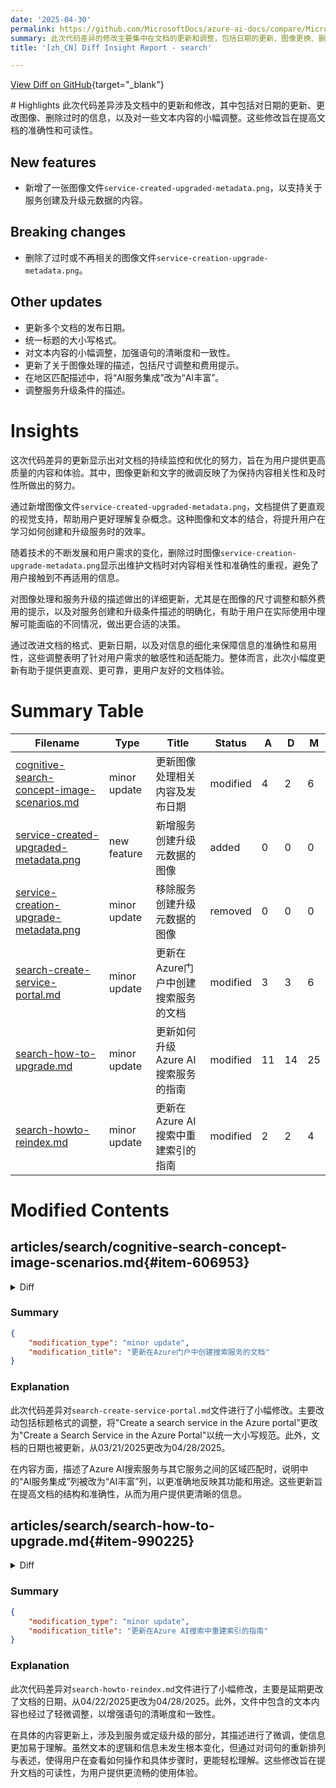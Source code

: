 ```yaml
---
date: '2025-04-30'
permalink: https://github.com/MicrosoftDocs/azure-ai-docs/compare/MicrosoftDocs:b7568a1...MicrosoftDocs:b8a8182
summary: 此次代码差异的修改主要集中在文档的更新和调整，包括日期的更新、图像更换、删除过时信息和对文本内容的小幅优化。新增了一个支持服务创建及升级内容的图像文件，同时删除了不再相关的图像。文档的多个部分也进行了统一格式调整，并对相关描述进行了更新，以提高内容的清晰度和一致性。这些改动旨在提升文档的准确性和可读性，为用户提供更高质量的内容和使用体验。
title: '[zh_CN] Diff Insight Report - search'

---
```


[View Diff on GitHub](https://github.com/MicrosoftDocs/azure-ai-docs/compare/MicrosoftDocs:b7568a1...MicrosoftDocs:b8a8182){target="_blank"}

<format>
# Highlights
此次代码差异涉及文档中的更新和修改，其中包括对日期的更新、更改图像、删除过时的信息，以及对一些文本内容的小幅调整。这些修改旨在提高文档的准确性和可读性。

## New features
- 新增了一张图像文件`service-created-upgraded-metadata.png`，以支持关于服务创建及升级元数据的内容。

## Breaking changes
- 删除了过时或不再相关的图像文件`service-creation-upgrade-metadata.png`。

## Other updates
- 更新多个文档的发布日期。
- 统一标题的大小写格式。
- 对文本内容的小幅调整，加强语句的清晰度和一致性。
- 更新了关于图像处理的描述，包括尺寸调整和费用提示。
- 在地区匹配描述中，将“AI服务集成”改为“AI丰富”。
- 调整服务升级条件的描述。

# Insights
这次代码差异的更新显示出对文档的持续监控和优化的努力，旨在为用户提供更高质量的内容和体验。其中，图像更新和文字的微调反映了为保持内容相关性和及时性所做出的努力。

通过新增图像文件`service-created-upgraded-metadata.png`，文档提供了更直观的视觉支持，帮助用户更好理解复杂概念。这种图像和文本的结合，将提升用户在学习如何创建和升级服务时的效率。

随着技术的不断发展和用户需求的变化，删除过时图像`service-creation-upgrade-metadata.png`显示出维护文档时对内容相关性和准确性的重视，避免了用户接触到不再适用的信息。

对图像处理和服务升级的描述做出的详细更新，尤其是在图像的尺寸调整和额外费用的提示，以及对服务创建和升级条件描述的明确化，有助于用户在实际使用中理解可能面临的不同情况，做出更合适的决策。

通过改进文档的格式、更新日期，以及对信息的细化来保障信息的准确性和易用性，这些调整表明了针对用户需求的敏感性和适配能力。整体而言，此次小幅度更新有助于提供更直观、更可靠，更用户友好的文档体验。
</format>

# Summary Table
|  Filename  | Type |    Title    | Status | A  | D  | M  |
|------------|------|-------------|--------|----|----|----|
| [cognitive-search-concept-image-scenarios.md](#item-606953) | minor update | 更新图像处理相关内容及发布日期 | modified | 4 | 2 | 6 | 
| [service-created-upgraded-metadata.png](#item-72b496) | new feature | 新增服务创建升级元数据的图像 | added | 0 | 0 | 0 | 
| [service-creation-upgrade-metadata.png](#item-d1251d) | minor update | 移除服务创建升级元数据的图像 | removed | 0 | 0 | 0 | 
| [search-create-service-portal.md](#item-f90159) | minor update | 更新在Azure门户中创建搜索服务的文档 | modified | 3 | 3 | 6 | 
| [search-how-to-upgrade.md](#item-990225) | minor update | 更新如何升级Azure AI搜索服务的指南 | modified | 11 | 14 | 25 | 
| [search-howto-reindex.md](#item-46738a) | minor update | 更新在Azure AI搜索中重建索引的指南 | modified | 2 | 2 | 4 | 


# Modified Contents
## articles/search/cognitive-search-concept-image-scenarios.md{#item-606953}

<details>
<summary>Diff</summary>
````diff
@@ -6,7 +6,7 @@ author: HeidiSteen
 ms.author: heidist
 ms.service: azure-ai-search
 ms.topic: how-to
-ms.date: 04/14/2025
+ms.date: 04/28/2025
 ms.custom:
   - devx-track-csharp
   - ignite-2023
@@ -58,7 +58,9 @@ Azure Blob Storage is the most frequently used storage for image processing in A
 After the source files are set up, enable image normalization by setting the `imageAction` parameter in indexer configuration. Image normalization helps make images more uniform for downstream processing. Image normalization includes the following operations:
 
 + Large images are resized to a maximum height and width to make them uniform.
-+ For images that have metadata that specifies orientation, image rotation is adjusted for vertical loading.  
++ For images that have metadata that specifies orientation, image rotation is adjusted for vertical loading.
+
+Note that enabling `imageAction` (setting this parameter to other than `none`) will incur an additional charge for image extraction according to [Azure AI Search pricing](https://azure.microsoft.com/pricing/details/search/).
 
 Metadata adjustments are captured in a complex type created for each image. You can't opt out of the image normalization requirement. Skills that iterate over images, such as OCR and image analysis, expect normalized images.
 
````
</details>

### Summary

```json
{
    "modification_type": "minor update",
    "modification_title": "更新图像处理相关内容及发布日期"
}
```

### Explanation
此代码差异的主要修改是在文件`cognitive-search-concept-image-scenarios.md`中，对图像处理的相关信息进行了更新和补充。具体来说，原有的日期信息已被更新至2025年4月28日。此外，关于图像规范化的描述中增加了关于大图像的尺寸调整的新细节，以及说明了启用图像处理时可能产生额外费用的重要提示。这些修改旨在提高文档的准确性和用户的理解。

## articles/search/media/search-how-to-upgrade/service-created-upgraded-metadata.png{#item-72b496}

### Summary

```json
{
    "modification_type": "new feature",
    "modification_title": "新增服务创建升级元数据的图像"
}
```

### Explanation
此次代码差异的主要内容是在`search-how-to-upgrade`目录下新增了一张名为`service-created-upgraded-metadata.png`的图像文件。该图像的加入旨在丰富文档内容，为用户提供更直观的信息，帮助其理解与服务创建及升级相关的元数据。这一新增功能有助于提升用户体验，使得相关操作及概念更加清晰明了。

## articles/search/media/search-how-to-upgrade/service-creation-upgrade-metadata.png{#item-d1251d}

### Summary

```json
{
    "modification_type": "minor update",
    "modification_title": "移除服务创建升级元数据的图像"
}
```

### Explanation
此次代码差异的主要修改是删除了`search-how-to-upgrade`目录下的图像文件`service-creation-upgrade-metadata.png`。这一删除操作可能是因为该图像不再显示相关信息或内容过时。尽管没有添加新内容，但这次更新旨在确保文档的准确性和相关性，避免用户接触到无效或过时的信息。

## articles/search/search-create-service-portal.md{#item-f90159}

<details>
<summary>Diff</summary>
````diff
@@ -1,5 +1,5 @@
 ---
-title: 'Create a search service in the Azure portal'
+title: 'Create a Search Service in the Azure Portal'
 titleSuffix: Azure AI Search
 description: Learn how to set up an Azure AI Search resource in the Azure portal. Choose resource groups, regions, and a pricing tier.
 
@@ -11,7 +11,7 @@ ms.custom:
   - references_regions
   - build-2024
 ms.topic: how-to
-ms.date: 03/21/2025
+ms.date: 04/28/2025
 ---
 
 # Create an Azure AI Search service in the Azure portal
@@ -120,7 +120,7 @@ In most cases, choose a region near you, unless any of the following apply:
 
    + Start with [Azure OpenAI regions](/azure/ai-services/openai/concepts/models#model-summary-table-and-region-availability) because they have the most variability. Azure OpenAI provides embedding models and chat models for RAG and integrated vectorization.
 
-   + Check [Azure AI Search regions](search-region-support.md#azure-public-regions) for a match to your Azure OpenAI region. If you're using OCR, entity recognition, or other skills backed by Azure AI, the **AI service integration** column indicates whether Azure AI services multi-service and Azure AI Search are in the same region.
+   + Check [Azure AI Search regions](search-region-support.md#azure-public-regions) for a match to your Azure OpenAI region. If you're using OCR, entity recognition, or other skills backed by Azure AI, the **AI enrichment** column indicates whether Azure AI services multi-service and Azure AI Search are in the same region.
 
    + Check [multimodal embedding regions](/azure/ai-services/computer-vision/overview-image-analysis#region-availability) for multimodal APIs and image search. This API is accessed through an Azure AI services multi-service account, but in general, it's available in fewer regions than Azure AI services multi-service.
 
````
</details>

### Summary

```json
{
    "modification_type": "minor update",
    "modification_title": "更新在Azure门户中创建搜索服务的文档"
}
```

### Explanation
此次代码差异对`search-create-service-portal.md`文件进行了小幅修改。主要改动包括标题格式的调整，将"Create a search service in the Azure portal"更改为"Create a Search Service in the Azure Portal"以统一大小写规范。此外，文档的日期也被更新，从03/21/2025更改为04/28/2025。

在内容方面，描述了Azure AI搜索服务与其它服务之间的区域匹配时，说明中的“AI服务集成”列被改为“AI丰富”列，以更准确地反映其功能和用途。这些更新旨在提高文档的结构和准确性，从而为用户提供更清晰的信息。

## articles/search/search-how-to-upgrade.md{#item-990225}

<details>
<summary>Diff</summary>
````diff
@@ -8,7 +8,7 @@ ms.author: haileytapia
 ms.service: azure-ai-search
 ms.topic: how-to
 ms.custom: references_regions
-ms.date: 04/10/2025
+ms.date: 04/29/2025
 ---
 
 # Upgrade your Azure AI Search service in the Azure portal
@@ -26,7 +26,7 @@ This article describes how to upgrade your service in the [Azure portal](https:/
 
 ## About service upgrades
 
-In April 2024, Azure AI Search increased the [storage capacity](search-limits-quotas-capacity.md#service-limits) of newly created search services. Services created before April 2024 saw no capacity changes, so if you wanted larger and faster partitions, you had to create a new service. However, some older services can now be upgraded to benefit from the higher capacity partitions.
+In April 2024, Azure AI Search increased the [storage capacity](search-limits-quotas-capacity.md#service-limits) of newly created search services. Services created before April 2024 saw no capacity changes, so if you wanted larger and faster partitions, you had to create a new service. However, some older services can now be upgraded to benefit from the higher-capacity partitions.
 
 In this preview, an upgrade only increases the [storage limit](#higher-storage-limits) and [vector index size](#higher-vector-limits) of [eligible services](#upgrade-eligibility).
 
@@ -35,15 +35,12 @@ In this preview, an upgrade only increases the [storage limit](#higher-storage-l
 To qualify for an upgrade, your service:
 
 > [!div class="checklist"]
-> + Must have been created before April 2024. Services created after April 2024 should already have higher capacity. To see when you created your service, [check your service creation date](#check-your-service-creation-or-upgrade-date).
-> + Must be in a region where higher capacity is enabled.
-> + Must be in one of the following regions:
->   + East US
->   + North Central US
->   + West Central US
->   + UK South
+> + Must have been [created before April 3, 2024](#check-your-service-creation-or-upgrade-date). Services created after this date should already have higher capacity.
+> + Must be in a [region where higher capacity is enabled](search-region-support.md). Most regions provide higher-capacity partitions. Exceptions are noted in the footnotes of each table.
 
-<!-- Check the footnotes in the [list of supported regions](search-region-support.md). -->
+> [!IMPORTANT]
+> + Some search services created before January 1, 2019 don't support upgrades. In this situation, you must create a new service in a high-capacity region to get increased storage and vector limits.
+> + Upgrades are subject to [capacity constraints](search-region-support.md). If regional capacity is constrained for your pricing tier, your service can't be upgraded.
 
 ### Higher storage limits
 
@@ -71,11 +68,11 @@ For [eligible services](#upgrade-eligibility), the following table compares the
 
 ## Check your service creation or upgrade date
 
-On the **Overview** page, you can view various metadata about your search service, including the **Create date (UTC)** and **Upgrade date (UTC)**.
+On the **Overview** page, you can view various metadata about your search service, including **Date created** and **Date upgraded**.
 
-:::image type="content" source="media/search-how-to-upgrade/service-creation-upgrade-metadata.png" alt-text="Screenshot of the service creation and service upgrade dates in the Azure portal." border="true" lightbox="media/search-how-to-upgrade/service-creation-upgrade-metadata.png":::
+:::image type="content" source="media/search-how-to-upgrade/service-created-upgraded-metadata.png" alt-text="Screenshot of the service creation and service upgrade dates in the Azure portal." border="true" lightbox="media/search-how-to-upgrade/service-created-upgraded-metadata.png":::
 
-The date you created your service partially determines its [upgrade eligibility](#upgrade-eligibility). If your service has never been upgraded, the **Upgrade date (UTC)** doesn't appear.
+The date you created your service partially determines its [upgrade eligibility](#upgrade-eligibility). If your service has never been upgraded, **Date upgraded** doesn't appear.
 
 ## Upgrade your service
 
@@ -89,7 +86,7 @@ To upgrade your service:
 
    :::image type="content" source="media/search-how-to-upgrade/upgrade-button.png" alt-text="Screenshot of the Upgrade button on the command bar in the Azure portal." border="true" lightbox="media/search-how-to-upgrade/upgrade-button.png":::
 
-   If this button appears dimmed, an upgrade isn’t available for your service. Your service either has the [latest upgrade](#check-your-service-creation-or-upgrade-date) or is in an [unsupported region](#upgrade-eligibility).
+   If this button appears dimmed, an upgrade isn’t available for your service. Your service either [has the latest upgrade](#check-your-service-creation-or-upgrade-date) or [doesn't qualify for an upgrade](#upgrade-eligibility).
 
 1. Review the upgrade details for your service, and then select **Upgrade**.
 
````
</details>

### Summary

```json
{
    "modification_type": "minor update",
    "modification_title": "更新如何升级Azure AI搜索服务的指南"
}
```

### Explanation
此次代码差异对`search-how-to-upgrade.md`文件进行了修改，主要目的是对文本内容做了小幅度更新以提高清晰度和准确性。具体改动包括更新文档的日期，从04/10/2025更改为04/29/2025，以及对服务升级条件的表述进行了调整，使其更加明确，尤其是在提到服务创建时间和地区的要求时。

此外，还更新了与服务创建和升级相关的图像，以确保文档中的视觉内容与文本信息一致。文中对升级条件中的重要提示进行了强调，并补充了关于某些旧版服务不支持升级的说明。这些修改旨在帮助用户更好地理解升级流程以及服务要求，从而做到更有效的操作。

## articles/search/search-howto-reindex.md{#item-46738a}

<details>
<summary>Diff</summary>
````diff
@@ -11,7 +11,7 @@ ms.service: azure-ai-search
 ms.custom:
   - ignite-2024
 ms.topic: how-to
-ms.date: 04/22/2025
+ms.date: 04/28/2025
 ---
 
 # Update or rebuild an index in Azure AI Search
@@ -233,7 +233,7 @@ Some modifications require an index drop and rebuild, replacing a current index
 | Assign an analyzer to a field | [Analyzers](search-analyzers.md) are defined in an index, assigned to fields, and then invoked during indexing to inform how tokens are created. You can add a new analyzer definition to an index at any time, but you can only *assign* an analyzer when the field is created. This is true for both the **analyzer** and **indexAnalyzer** properties. The **searchAnalyzer** property is an exception (you can assign this property to an existing field). |
 | Update or delete an analyzer definition in an index | You can't delete or change an existing analyzer configuration (analyzer, tokenizer, token filter, or char filter) in the index unless you rebuild the entire index. |
 | Add a field to a suggester | If a field already exists and you want to add it to a [Suggesters](index-add-suggesters.md) construct, rebuild the index. |
-| Upgrade your service or tier | If you need more capacity, check if you can [upgrade your service](search-how-to-upgrade.md) or [switch to a higher service tier](search-capacity-planning.md#change-your-pricing-tier). If not, you must create a new service and rebuild your indexes from scratch. To help automate this process, you can use a code sample that backs up your index to a series of JSON files. You can then recreate the index in a search service you specify. |
+| Upgrade your service or tier | If you need more capacity, check if you can [upgrade your service](search-how-to-upgrade.md) or [switch to a higher pricing tier](search-capacity-planning.md#change-your-pricing-tier). If not, you must create a new service and rebuild your indexes from scratch. To help automate this process, you can use a code sample that backs up your index to a series of JSON files. You can then recreate the index in a search service you specify. |
 
 The order of operations is:
 
````
</details>

### Summary

```json
{
    "modification_type": "minor update",
    "modification_title": "更新在Azure AI搜索中重建索引的指南"
}
```

### Explanation
此次代码差异对`search-howto-reindex.md`文件进行了小幅修改，主要是延期更改了文档的日期，从04/22/2025更改为04/28/2025。此外，文件中包含的文本内容也经过了轻微调整，以增强语句的清晰度和一致性。

在具体的内容更新上，涉及到服务或定级升级的部分，其描述进行了微调，使信息更加易于理解。虽然文本的逻辑和信息未发生根本变化，但通过对词句的重新排列与表述，使得用户在查看如何操作和具体步骤时，更能轻松理解。这些修改旨在提升文档的可读性，为用户提供更流畅的使用体验。


